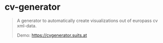 # cv-generator

> A  generator to automatically create visualizations out of europass cv xml-data.
>
> Demo: https://cvgenerator.suits.at 
